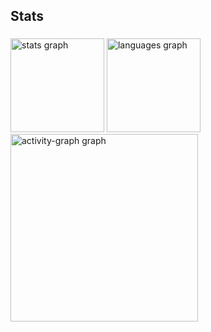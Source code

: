 <h2 align="left">Stats</h2>

###

<div align="left">
  <img src="https://github-readme-stats.vercel.app/api?username=jadefurtado&hide_title=false&hide_rank=false&show_icons=true&include_all_commits=true&count_private=true&disable_animations=false&theme=vue-dark&locale=en&hide_border=false&order=1" height="150" alt="stats graph"  />
  <img src="https://github-readme-stats.vercel.app/api/top-langs?username=jadefurtado&locale=en&hide_title=false&layout=compact&card_width=320&langs_count=5&theme=vue-dark&hide_border=false&order=2" height="150" alt="languages graph"  />
  <img src="https://github-readme-activity-graph.vercel.app/graph?username=jadefurtado&radius=16&theme=vue&area=true&order=5" height="300" alt="activity-graph graph"  />
</div>

###
